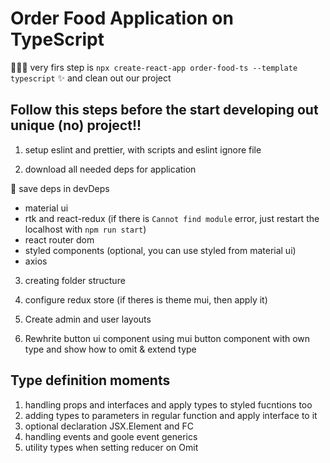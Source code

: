 # Order Food Application on TypeScript

💁🏻‍♂️ very firs step is `npx create-react-app order-food-ts --template typescript`
✨ and clean out our project

## Follow this steps before the start developing out unique (no) project!!

1. setup eslint and prettier, with scripts and eslint ignore file

2. download all needed deps for application

📌 save deps in devDeps

- material ui 
- rtk and react-redux
  (if there is `Cannot find module` error, just restart the localhost with `npm run start`)
- react router dom
- styled components (optional, you can use styled from material ui)
- axios

3. creating folder structure

4. configure redux store (if theres is theme mui, then apply it)

5. Create admin and user layouts
6. Rewhrite button ui component using mui button component with own type and show how to omit & extend type

## Type definition moments

1. handling props and interfaces and apply types to styled fucntions too
2. adding types to parameters in regular function and apply interface to it
3. optional declaration JSX.Element and FC
4. handling events and goole event generics
5. utility types when setting reducer on Omit
